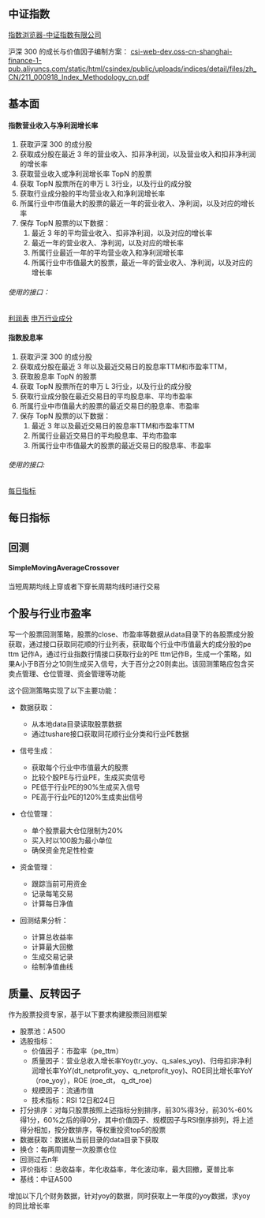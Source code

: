## 中证指数
[指数浏览器-中证指数有限公司](https://www.csindex.com.cn/#/indices/family/list)

沪深 300 的成长与价值因子编制方案：
[csi-web-dev.oss-cn-shanghai-finance-1-pub.aliyuncs.com/static/html/csindex/public/uploads/indices/detail/files/zh\_CN/211\_000918\_Index\_Methodology\_cn.pdf](https://csi-web-dev.oss-cn-shanghai-finance-1-pub.aliyuncs.com/static/html/csindex/public/uploads/indices/detail/files/zh_CN/211_000918_Index_Methodology_cn.pdf)
## 基本面

#### 指数营业收入与净利润增长率

1. 获取沪深 300 的成分股
2. 获取成分股在最近 3 年的营业收入、扣非净利润，以及营业收入和扣非净利润的增长率
3. 获取营业收入或净利润增长率 TopN 的股票
4. 获取 TopN 股票所在的申万 L 3行业，以及行业的成分股
5. 获取行业成分股的平均营业收入和净利润增长率
6. 所属行业中市值最大的股票的最近一年的营业收入、净利润，以及对应的增长率
7. 保存 TopN 股票的以下数据：
	1. 最近 3 年的平均营业收入、扣非净利润，以及对应的增长率
	2. 最近一年的营业收入、净利润，以及对应的增长率
	3. 所属行业最近一年的平均营业收入和净利润增长率
	4. 所属行业中市值最大的股票，最近一年的营业收入、净利润，以及对应的增长率

###### 使用的接口：
[利润表](https://tushare.pro/document/2?doc_id=33)
[申万行业成分](https://tushare.pro/document/2?doc_id=335)
#### 指数股息率

1. 获取沪深 300 的成分股
2. 获取成分股在最近 3 年以及最近交易日的股息率TTM和市盈率TTM，
3. 获取股息率 TopN 的股票
4. 获取 TopN 股票所在的申万 L 3行业，以及行业的成分股
5. 获取行业成分股在最近交易日的平均股息率、平均市盈率
6. 所属行业中市值最大的股票的最近交易日的股息率、市盈率
7. 保存 TopN 股票的以下数据：
	1. 最近 3 年以及最近交易日的股息率TTM和市盈率TTM
	2.  所属行业最近交易日的平均股息率、平均市盈率
	3. 所属行业中市值最大的股票的最近交易日的股息率、市盈率

###### 使用的接口:

[每日指标](https://tushare.pro/document/2?doc_id=32)

## 每日指标


## 回测

#### SimpleMovingAverageCrossover

当短周期均线上穿或者下穿长周期均线时进行交易

## 个股与行业市盈率
写一个股票回测策略，股票的close、市盈率等数据从data目录下的各股票成分股获取，通过接口获取同花顺的行业列表，获取每个行业中市值最大的成分股的pe ttm 记作A，通过行业指数行情接口获取行业的PE ttm记作B，生成一个策略，如果A小于B百分之10则生成买入信号，大于百分之20则卖出。该回测策略应包含买卖点管理、仓位管理、资金管理等功能

这个回测策略实现了以下主要功能：

- 数据获取：
	- 从本地data目录读取股票数据
	- 通过tushare接口获取同花顺行业分类和行业PE数据

- 信号生成：
	- 获取每个行业中市值最大的股票
	- 比较个股PE与行业PE，生成买卖信号
	- PE低于行业PE的90%生成买入信号
	- PE高于行业PE的120%生成卖出信号

- 仓位管理：
	- 单个股票最大仓位限制为20%
	- 买入时以100股为最小单位
	- 确保资金充足性检查

- 资金管理：
	- 跟踪当前可用资金
	- 记录每笔交易
	- 计算每日净值

- 回测结果分析：
	- 计算总收益率
	- 计算最大回撤
	- 生成交易记录
	- 绘制净值曲线
## 质量、反转因子

作为股票投资专家，基于以下要求构建股票回测框架
- 股票池：A500
- 选股指标：
	- 价值因子：市盈率（pe_ttm）
	- 质量因子：营业总收入增长率Yoy(tr_yoy、q_sales_yoy)、归母扣非净利润增长率YoY(dt_netprofit_yoy、q_netprofit_yoy)、ROE同比增长率YoY（roe_yoy），ROE (roe_dt， q_dt_roe)
	- 规模因子：流通市值
	- 技术指标：RSI 12日和24日
- 打分排序：对每只股票按照上述指标分别排序，前30%得3分，前30%-60%得1分，60%之后的得0分，其中价值因子、规模因子与RSI倒序排列，将上述得分相加，按分数排序，等权重投资top5的股票
- 数据获取：数据从当前目录的data目录下获取
- 换仓：每两周调整一次股票仓位
- 回测过去n年
- 评价指标：总收益率，年化收益率，年化波动率，最大回撤，夏普比率
- 基线：中证A500

增加以下几个财务数据，针对yoy的数据，同时获取上一年度的yoy数据，求yoy的同比增长率